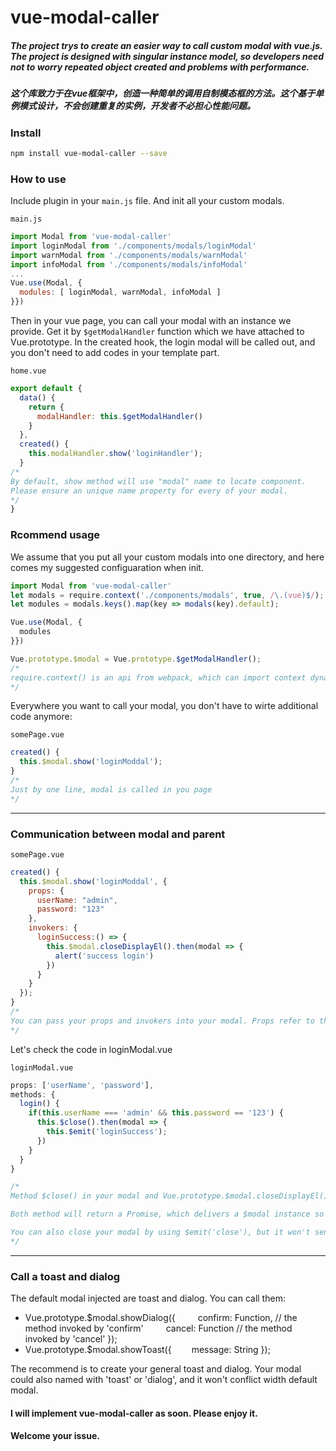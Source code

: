 # vue-modal-caller

##### The project trys to create an easier way to call custom modal with vue.js. The project is designed with singular instance model, so developers need not to worry repeated object created and problems with performance.

##### 这个库致力于在vue框架中，创造一种简单的调用自制模态框的方法。这个基于单例模式设计，不会创建重复的实例，开发者不必担心性能问题。


### Install

```bash
npm install vue-modal-caller --save
```

### How to use

Include plugin in your `main.js` file. And init all your custom modals.

`main.js` 

```javascript
import Modal from 'vue-modal-caller'
import loginModal from './components/modals/loginModal'
import warnModal from './components/modals/warnModal'
import infoModal from './components/modals/infoModal'
...
Vue.use(Modal, {
  modules: [ loginModal, warnModal, infoModal ]
}})

```
Then in your vue page, you can call your modal with an instance we provide. Get it by `$getModalHandler` function which we have attached to Vue.prototype.
In the created hook, the login modal will be called out, and you don't need to add codes in your template part.

`home.vue`
```javascript
export default {
  data() {
    return {
      modalHandler: this.$getModalHandler()
    }
  },
  created() {
    this.modalHandler.show('loginHandler');
  }
/*
By default, show method will use "modal" name to locate component.
Please ensure an unique name property for every of your modal.
*/
}
```
### Rcommend usage

We assume that you put all your custom modals into one directory, and here comes my suggested configuaration when init.

```javascript
import Modal from 'vue-modal-caller'
let modals = require.context('./components/modals', true, /\.(vue)$/);
let modules = modals.keys().map(key => modals(key).default);

Vue.use(Modal, {
  modules
}})

Vue.prototype.$modal = Vue.prototype.$getModalHandler();
/*
require.context() is an api from webpack, which can import context dynamically. In this way when you add new modal, you are not supposed to import the module again.
*/

```
Everywhere you want to call your modal, you don't have to wirte additional code anymore:

`somePage.vue`

```javascript
created() {
  this.$modal.show('loginModdal');
}
/*
Just by one line, modal is called in you page
*/
```

---
### Communication between modal and parent
`somePage.vue`
```javascript
created() {
  this.$modal.show('loginModdal', {
    props: {
      userName: "admin",
      password: "123"
    },
    invokers: {
      loginSuccess:() => {
        this.$modal.closeDisplayEl().then(modal => {
          alert('success login')
        })
      }
    }
  });
}
/*
You can pass your props and invokers into your modal. Props refer to the props your modal supposed to receive. And invokers can be called by Vue's api $emit();
*/

```
Let's check the code in loginModal.vue

`loginModal.vue`
```javascript
props: ['userName', 'password'],
methods: {
  login() {
    if(this.userName === 'admin' && this.password == '123') {
      this.$close().then(modal => {
        this.$emit('loginSuccess');
      })
    }
  }
}

/*
Method $close() in your modal and Vue.prototype.$modal.closeDisplayEl() could close current modal. The method mixins by default.

Both method will return a Promise, which delivers a $modal instance so you can do you work after a modal is closed.

You can also close your modal by using $emit('close'), but it won't send Promise Object.
*/
```

---

### Call a toast and dialog

The default modal injected are toast and dialog. You can call them: 

* Vue.prototype.\$modal.showDialog({
&emsp;&emsp;  confirm: Function,  // the method invoked by 'confirm'
&emsp;&emsp;  cancel: Function  // the method invoked by 'cancel'
});
* Vue.prototype.\$modal.showToast({
  &emsp;&emsp;message: String
});

The recommend is to create your general toast and dialog. Your modal could also named with 'toast' or 'dialog', and it won't conflict width default modal.






#### I will implement vue-modal-caller as soon.  Please enjoy it.
#### Welcome your issue.

